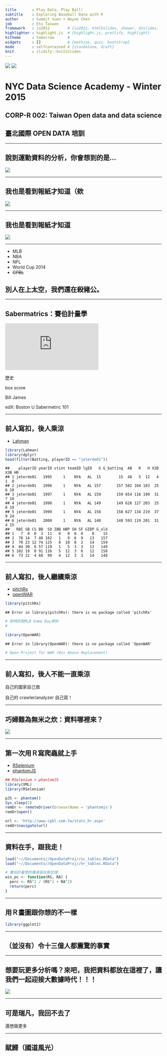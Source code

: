 ```yaml
---
title       : Play Data, Play Ball!
subtitle    : Exploring Baseball Data with R
author      : Summit Suen + Wayne Chen
job         : Etu Taiwan
framework   : io2012        # {io2012, html5slides, shower, dzslides, ...}
highlighter : highlight.js  # {highlight.js, prettify, highlight}
hitheme     : tomorrow      # 
widgets     : []            # {mathjax, quiz, bootstrap}
mode        : selfcontained # {standalone, draft}
knit        : slidify::knit2slides
---
```


![](assets/img/global_333669892.jpeg) ![](assets/img/etu_logo.png)

# NYC Data Science Academy - Winter 2015

## CORP-R 002: Taiwan Open data and data science

## 臺北國際 OPEN DATA 培訓



--- 

## 說到運動資料的分析，你會想到的是...

![](https://www.ocf.berkeley.edu/~superb/pics/moneyball.jpg)

---

## 我也是看到報紙才知道（欸

![](assets/img/wc2014_01.png)

---

## 我也是看到報紙才知道

![](assets/img/wc2014_baidu.jpg)

---

- MLB
- NBA
- NFL
- World Cup 2014
- <del>CPBL</del>

## 別人在上太空，我們還在殺豬公。

---

## Sabermatrics：賽伯計量學

![](https://bostonu.qualtrics.com/CP/Graphic.php?IM=IM_2h31EGcJG5TEfPf)

歷史

box score

Bill James

edX: Boston U Sabermetric 101

--- 

## 前人寫扣，後人乘涼

- [Lahman]()


```r
library(Lahman)
library(dplyr)
head(filter(Batting, playerID == "jeterde01"))
```

```
##    playerID yearID stint teamID lgID   G G_batting  AB   R   H X2B X3B HR
## 1 jeterde01   1995     1    NYA   AL  15        15  48   5  12   4   1  0
## 2 jeterde01   1996     1    NYA   AL 157       157 582 104 183  25   6 10
## 3 jeterde01   1997     1    NYA   AL 159       159 654 116 190  31   7 10
## 4 jeterde01   1998     1    NYA   AL 149       149 626 127 203  25   8 19
## 5 jeterde01   1999     1    NYA   AL 158       158 627 134 219  37   9 24
## 6 jeterde01   2000     1    NYA   AL 148       148 593 119 201  31   4 15
##   RBI SB CS BB  SO IBB HBP SH SF GIDP G_old
## 1   7  0  0  3  11   0   0  0  0    0    15
## 2  78 14  7 48 102   1   9  6  9   13   157
## 3  70 23 12 74 125   0  10  8  2   14   159
## 4  84 30  6 57 119   1   5  3  3   13   149
## 5 102 19  8 91 116   5  12  3  6   12   158
## 6  73 22  4 68  99   4  12  3  3   14   148
```

---

## 前人寫扣，後人繼續乘涼

- [pitchRx](http://cpsievert.github.io/pitchRx/)
- [openWAR](https://baseballwithr.wordpress.com/2014/03/17/introduction-to-openwar/)


```r
library(pitchRx)
```

```
## Error in library(pitchRx): there is no package called 'pitchRx'
```

```r
# 即時抓取MLB Game Day資料
# 

library(OpenWAR)
```

```
## Error in library(OpenWAR): there is no package called 'OpenWAR'
```

```r
# Open Project for WAR (Win Above Replacement)
```

---

## 前人寫扣，後人不能一直乘涼

自己的國家自己救

自己的 crawler/analyzer 自己寫！

---

## 巧婦難為無米之炊：資料哪裡來？

![](assets/img/cpbl_web_snapshot.jpg)

---


## 第一次用Ｒ寫爬蟲就上手

- [RSelenium](http://ropensci.github.io/RSelenium/)
- [phantomJS](http://phantomjs.org/)


```r
## RSelenium + phantomJS
library(XML)
library(RSelenium)

pJS <- phantom()
Sys.sleep(5)
remDr <- remoteDriver(browserName = 'phantomjs')
remDr$open()

url <- 'http://www.cpbl.com.tw/stats_hr.aspx'
remDr$navigate(url)
```

---

## 資料在手，跟我走！


```r
load("~//Documents//OpenDataProj//sc_tables.RData")
load("~//Documents//OpenDataProj//hr_tables.RData")

# 賽伯計量學的畢達哥拉斯定理
win_pc <- function(RS, RA) {
  perc <- RS^2 / (RS^2 + RA^2) 
  return(perc)
}
```

---

## 用Ｒ畫圖跟你想的不一樣


```r
library(ggplot2)
```

---

## （並沒有）令十三億人都震驚的事實


---

## 想要玩更多分析嗎？來吧，我把資料都放在這裡了，讓我們一起迎接大數據時代！！！

![](http://sd.keepcalm-o-matic.co.uk/i/keep-calm-and-play-ball-50.png)

---

## 可是瑞凡，我回不去了

還想做更多

---

## 賦歸（國道風光）

